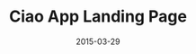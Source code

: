 ---
layout: default
modal-id: 1
date: 2015-03-29
img: ciao.png
title: Ciao App Landing Page
project-date: March 2015
client: Ciao Telecom
category: project
redirect-url: http://www.joinciao.com
comments: true
comments-offset: col-sm-offset-2
description: A landing page for introducing Ciao's features and benefits based on Freelancer jekyll theme. 

---
